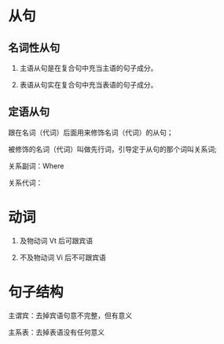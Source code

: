 # 从句

## 名词性从句

1. 主语从句是在复合句中充当主语的句子成分。

2. 表语从句实在复合句中充当表语的句子成分。



## 定语从句

跟在名词（代词）后面用来修饰名词（代词）的从句；

被修饰的名词（代词）叫做先行词，引导定于从句的那个词叫关系词;

关系副词：Where

关系代词：






# 动词

1. 及物动词 Vt 后可跟宾语

2. 不及物动词 Vi 后不可跟宾语

# 句子结构

主谓宾：去掉宾语句意不完整，但有意义

主系表：去掉表语没有任何意义